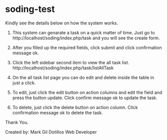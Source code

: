 # soding-test

Kindly see the details below on how the system works. 

1. This system can genarate a task on a quick matter of time. Just go to http://localhost/soding/index.php/task and you will see the create form.

2. After you filled up the required fields, click submit and click confirmation message ok. 

3. Click the left sidebar second item to view the all task list. http://localhost/soding/index.php/task/listAllTask

4. On the all task list page you can do edit and delete inside the table in just a click. 

5. To edit, just click the edit button on action columns and edit the field and press the button update. Click confirm message ok to update the task. 

6. To delete, just click the delete button on action column. Click confirmation message ok to delete the task. 


Thank You. 


Created by: Mark Gil Dotillos
			Web Developer

